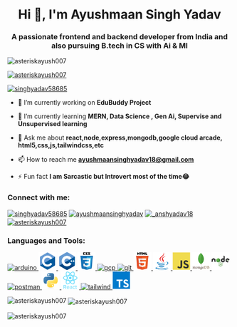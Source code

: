 <h1 align="center">Hi 👋, I'm Ayushmaan Singh Yadav</h1>
<h3 align="center">A passionate frontend and backend developer from India and also pursuing B.tech in CS with Ai & Ml</h3>

<p align="left"> <img src="https://komarev.com/ghpvc/?username=asteriskayush007&label=Profile%20views&color=0e75b6&style=flat" alt="asteriskayush007" /> </p>

<p align="left"> <a href="https://github.com/ryo-ma/github-profile-trophy"><img src="https://github-profile-trophy.vercel.app/?username=asteriskayush007" alt="asteriskayush007" /></a> </p>

<p align="left"> <a href="https://twitter.com/singhyadav58685" target="blank"><img src="https://img.shields.io/twitter/follow/singhyadav58685?logo=twitter&style=for-the-badge" alt="singhyadav58685" /></a> </p>

- 🔭 I’m currently working on **EduBuddy Project**

- 🌱 I’m currently learning **MERN, Data Science , Gen Ai, Supervise and Unsupervised learning**

- 💬 Ask me about **react,node,express,mongodb,google cloud arcade, html5,css,js,tailwindcss,etc**

- 📫 How to reach me **ayushmaansinghyadav18@gmail.com**

- ⚡ Fun fact **I am Sarcastic but Introvert most of the time😂**

<h3 align="left">Connect with me:</h3>
<p align="left">
<a href="https://twitter.com/singhyadav58685" target="blank"><img align="center" src="https://raw.githubusercontent.com/rahuldkjain/github-profile-readme-generator/master/src/images/icons/Social/twitter.svg" alt="singhyadav58685" height="30" width="40" /></a>
<a href="https://linkedin.com/in/ayushmaansinghyadav" target="blank"><img align="center" src="https://raw.githubusercontent.com/rahuldkjain/github-profile-readme-generator/master/src/images/icons/Social/linked-in-alt.svg" alt="ayushmaansinghyadav" height="30" width="40" /></a>
<a href="https://instagram.com/_anshyadav18" target="blank"><img align="center" src="https://raw.githubusercontent.com/rahuldkjain/github-profile-readme-generator/master/src/images/icons/Social/instagram.svg" alt="_anshyadav18" height="30" width="40" /></a>
<a href="https://www.leetcode.com/asteriskayush007" target="blank"><img align="center" src="https://raw.githubusercontent.com/rahuldkjain/github-profile-readme-generator/master/src/images/icons/Social/leet-code.svg" alt="asteriskayush007" height="30" width="40" /></a>
</p>

<h3 align="left">Languages and Tools:</h3>
<p align="left"> <a href="https://www.arduino.cc/" target="_blank" rel="noreferrer"> <img src="https://cdn.worldvectorlogo.com/logos/arduino-1.svg" alt="arduino" width="40" height="40"/> </a> <a href="https://www.cprogramming.com/" target="_blank" rel="noreferrer"> <img src="https://raw.githubusercontent.com/devicons/devicon/master/icons/c/c-original.svg" alt="c" width="40" height="40"/> </a> <a href="https://www.w3schools.com/cpp/" target="_blank" rel="noreferrer"> <img src="https://raw.githubusercontent.com/devicons/devicon/master/icons/cplusplus/cplusplus-original.svg" alt="cplusplus" width="40" height="40"/> </a> <a href="https://www.w3schools.com/css/" target="_blank" rel="noreferrer"> <img src="https://raw.githubusercontent.com/devicons/devicon/master/icons/css3/css3-original-wordmark.svg" alt="css3" width="40" height="40"/> </a> <a href="https://cloud.google.com" target="_blank" rel="noreferrer"> <img src="https://www.vectorlogo.zone/logos/google_cloud/google_cloud-icon.svg" alt="gcp" width="40" height="40"/> </a> <a href="https://git-scm.com/" target="_blank" rel="noreferrer"> <img src="https://www.vectorlogo.zone/logos/git-scm/git-scm-icon.svg" alt="git" width="40" height="40"/> </a> <a href="https://www.w3.org/html/" target="_blank" rel="noreferrer"> <img src="https://raw.githubusercontent.com/devicons/devicon/master/icons/html5/html5-original-wordmark.svg" alt="html5" width="40" height="40"/> </a> <a href="https://www.java.com" target="_blank" rel="noreferrer"> <img src="https://raw.githubusercontent.com/devicons/devicon/master/icons/java/java-original.svg" alt="java" width="40" height="40"/> </a> <a href="https://developer.mozilla.org/en-US/docs/Web/JavaScript" target="_blank" rel="noreferrer"> <img src="https://raw.githubusercontent.com/devicons/devicon/master/icons/javascript/javascript-original.svg" alt="javascript" width="40" height="40"/> </a> <a href="https://www.mongodb.com/" target="_blank" rel="noreferrer"> <img src="https://raw.githubusercontent.com/devicons/devicon/master/icons/mongodb/mongodb-original-wordmark.svg" alt="mongodb" width="40" height="40"/> </a> <a href="https://nodejs.org" target="_blank" rel="noreferrer"> <img src="https://raw.githubusercontent.com/devicons/devicon/master/icons/nodejs/nodejs-original-wordmark.svg" alt="nodejs" width="40" height="40"/> </a> <a href="https://postman.com" target="_blank" rel="noreferrer"> <img src="https://www.vectorlogo.zone/logos/getpostman/getpostman-icon.svg" alt="postman" width="40" height="40"/> </a> <a href="https://www.python.org" target="_blank" rel="noreferrer"> <img src="https://raw.githubusercontent.com/devicons/devicon/master/icons/python/python-original.svg" alt="python" width="40" height="40"/> </a> <a href="https://reactjs.org/" target="_blank" rel="noreferrer"> <img src="https://raw.githubusercontent.com/devicons/devicon/master/icons/react/react-original-wordmark.svg" alt="react" width="40" height="40"/> </a> <a href="https://tailwindcss.com/" target="_blank" rel="noreferrer"> <img src="https://www.vectorlogo.zone/logos/tailwindcss/tailwindcss-icon.svg" alt="tailwind" width="40" height="40"/> </a> <a href="https://www.typescriptlang.org/" target="_blank" rel="noreferrer"> <img src="https://raw.githubusercontent.com/devicons/devicon/master/icons/typescript/typescript-original.svg" alt="typescript" width="40" height="40"/> </a> </p>

<p><img align="left" src="https://github-readme-stats.vercel.app/api/top-langs?username=asteriskayush007&show_icons=true&locale=en&layout=compact" alt="asteriskayush007" /></p>

<p>&nbsp;<img align="center" src="https://github-readme-stats.vercel.app/api?username=asteriskayush007&show_icons=true&locale=en" alt="asteriskayush007" /></p>

<p><img align="center" src="https://github-readme-streak-stats.herokuapp.com/?user=asteriskayush007&" alt="asteriskayush007" /></p>
